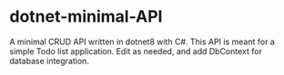 # dotnet-minimal-API
 A minimal CRUD API written in dotnet8 with C#. This API is meant for a simple Todo list application. Edit as needed, and add DbContext for database integration.
